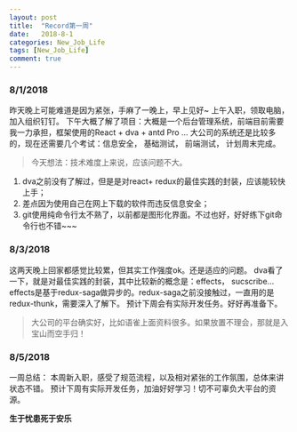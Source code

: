 ```yaml
---
layout: post
title:  "Record第一周"
date:   2018-8-1
categories: New_Job_Life
tags: [New_Job_Life]
comment: true
---
```


### 8/1/2018
昨天晚上可能难道是因为紧张，手麻了一晚上，早上见好~
上午入职，领取电脑，加入组织钉钉。
下午大概了解了项目：大概是一个后台管理系统，前端目前需要我一力承担，框架使用的React + dva + antd Pro ...
大公司的系统还是比较多的，现在还需要几个考试：信息安全， 基础测试， 前端测试， 计划周末完成。

>今天想法：技术难度上来说，应该问题不大。
1. dva之前没有了解过，但是是对react+ redux的最佳实践的封装，应该能较快上手；
2. 差点因为使用自己在网上下载的软件而违反信息安全；
3. git使用纯命令行太不熟了，以前都是图形化界面。不过也好，好好练下git命令行也不错~~~

### 8/3/2018

这两天晚上回家都感觉比较累，但其实工作强度ok。还是适应的问题。
dva看了一下，就是对最佳实践的封装，其中比较新的概念是：effects， sucscribe... effects是基于redux-saga做异步的。redux-saga之前没接触过，一直用的是redux-thunk，需要深入了解下。
预计下周会有实际开发任务。好好再准备下。

>大公司的平台确实好，比如语雀上面资料很多。如果放置不理会，那就是入宝山而空手归！

### 8/5/2018

一周总结：
本周新入职，感受了规范流程，以及相对紧张的工作氛围，总体来讲状态不错。
预计下周有实际开发任务，加油好好学习！切不可辜负大平台的资源。



__生于忧患死于安乐__
